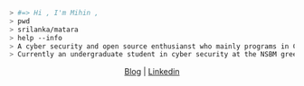 
````bash
> #=> Hi , I'm Mihin , 
> pwd 
> srilanka/matara
> help --info
> A cyber security and open source enthusianst who mainly programs in C++ and recently ventured out into Rust*
> Currently an undergraduate student in cyber security at the NSBM green university.
````
<p align="center">
  <a href="https://www.mihinnimnaka.com">Blog</a> |
  <a href="www.linkedin.com/in/mihin-nimnaka">Linkedin</a>
  </p>











